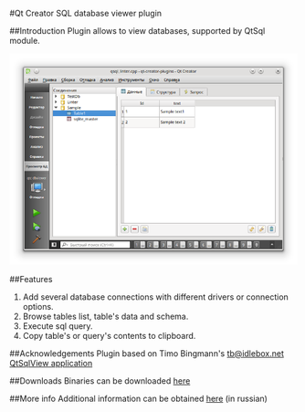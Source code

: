 #Qt Creator SQL database viewer plugin

##Introduction
Plugin allows to view databases, supported by QtSql module.

![Screen](dist/screen.png?raw=true)

##Features
1. Add several database connections with different drivers or connection options.
2. Browse tables list, table's data and schema.
3. Execute sql query.
4. Copy table's or query's contents to clipboard.

##Acknowledgements
Plugin based on Timo Bingmann's <tb@idlebox.net> [QtSqlView application](http://idlebox.net/2006/qtsqlview/)

##Downloads
Binaries can be downloaded [here](https://sourceforge.net/projects/qtc-dbviewer/files/ "Sourceforge")

##More info
Additional information can be obtained [here](http://gres.biz/qtc-dbviewer/ "Homepage") (in russian)
